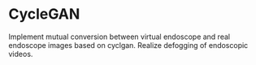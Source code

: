# CycleGAN
Implement mutual conversion between virtual endoscope and real endoscope images based on cyclgan. Realize defogging of endoscopic videos.
